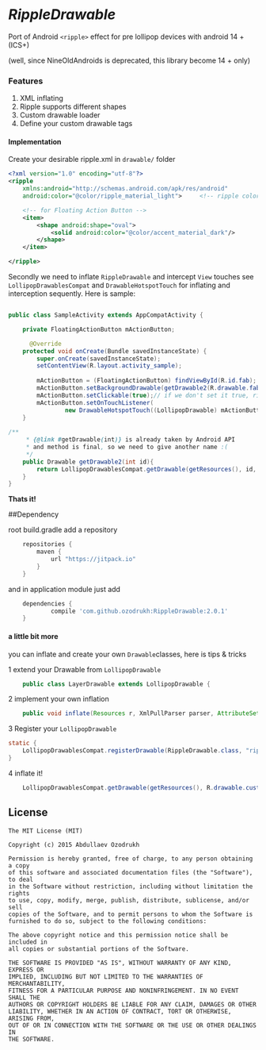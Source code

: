 
*RippleDrawable*
=============
Port of Android `<ripple>` effect for pre lollipop devices with android 14 + (ICS+)

(well, since NineOldAndroids is deprecated, this library become 14 + only)

### Features
1. XML inflating
2. Ripple supports different shapes
3. Custom drawable loader
4. Define your custom drawable tags

#### Implementation

Create your desirable ripple.xml in `drawable/` folder

```xml
<?xml version="1.0" encoding="utf-8"?>
<ripple
    xmlns:android="http://schemas.android.com/apk/res/android"
    android:color="@color/ripple_material_light">     <!-- ripple color -->

    <!-- for Floating Action Button -->
    <item>
        <shape android:shape="oval">
            <solid android:color="@color/accent_material_dark"/>
        </shape>
    </item>

</ripple>

```

Secondly we need to inflate `RippleDrawable` and intercept `View` touches
see `LollipopDrawablesCompat` and `DrawableHotspotTouch` for inflating and interception sequently. Here is sample:

```java

public class SampleActivity extends AppCompatActivity {

    private FloatingActionButton mActionButton;

      @Override
    protected void onCreate(Bundle savedInstanceState) {
        super.onCreate(savedInstanceState);
        setContentView(R.layout.activity_sample);
        
        mActionButton = (FloatingActionButton) findViewById(R.id.fab);
        mActionButton.setBackgroundDrawable(getDrawable2(R.drawable.fab_background));
        mActionButton.setClickable(true);// if we don't set it true, ripple will not be played
        mActionButton.setOnTouchListener(
                new DrawableHotspotTouch((LollipopDrawable) mActionButton.getBackground()));
    }
    
/**
     * {@link #getDrawable(int)} is already taken by Android API
     * and method is final, so we need to give another name :(
     */
    public Drawable getDrawable2(int id){
        return LollipopDrawablesCompat.getDrawable(getResources(), id, getTheme());
    }
}

```

**Thats it!**

##Dependency

root build.gradle add a repository 
```groovy
    repositories {
        maven {
            url "https://jitpack.io"
        }
    }
```

and in application module just add
```groovy 
    dependencies {
            compile 'com.github.ozodrukh:RippleDrawable:2.0.1'
    }
```

#### a little bit more

you can inflate and create your own `Drawable`classes, here is tips & tricks

1 extend your Drawable from `LollipopDrawable`
```java
    public class LayerDrawable extends LollipopDrawable {
```

2 implement your own inflation
```java
    public void inflate(Resources r, XmlPullParser parser, AttributeSet attrs, Resources.Theme theme);
```
3 Register your `LollipopDrawable`
```java
static {   
    LollipopDrawablesCompat.registerDrawable(RippleDrawable.class, "ripple");
}
```

4 inflate it!
```java
    LollipopDrawablesCompat.getDrawable(getResources(), R.drawable.custom_drawable, getTheme());
```

License
--------

    The MIT License (MIT)

    Copyright (c) 2015 Abdullaev Ozodrukh
    
    Permission is hereby granted, free of charge, to any person obtaining a copy
    of this software and associated documentation files (the "Software"), to deal
    in the Software without restriction, including without limitation the rights
    to use, copy, modify, merge, publish, distribute, sublicense, and/or sell
    copies of the Software, and to permit persons to whom the Software is
    furnished to do so, subject to the following conditions:
    
    The above copyright notice and this permission notice shall be included in
    all copies or substantial portions of the Software.
    
    THE SOFTWARE IS PROVIDED "AS IS", WITHOUT WARRANTY OF ANY KIND, EXPRESS OR
    IMPLIED, INCLUDING BUT NOT LIMITED TO THE WARRANTIES OF MERCHANTABILITY,
    FITNESS FOR A PARTICULAR PURPOSE AND NONINFRINGEMENT. IN NO EVENT SHALL THE
    AUTHORS OR COPYRIGHT HOLDERS BE LIABLE FOR ANY CLAIM, DAMAGES OR OTHER
    LIABILITY, WHETHER IN AN ACTION OF CONTRACT, TORT OR OTHERWISE, ARISING FROM,
    OUT OF OR IN CONNECTION WITH THE SOFTWARE OR THE USE OR OTHER DEALINGS IN
    THE SOFTWARE.


